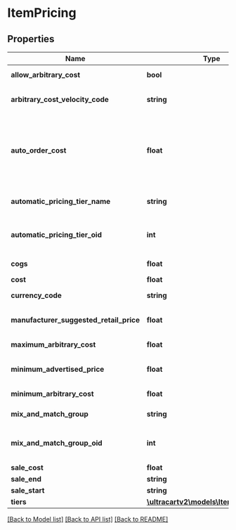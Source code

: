 # ItemPricing

## Properties
Name | Type | Description | Notes
------------ | ------------- | ------------- | -------------
**allow_arbitrary_cost** | **bool** | Allow arbitrary cost | [optional] 
**arbitrary_cost_velocity_code** | **string** | Arbitrary cost velocity code | [optional] 
**auto_order_cost** | **float** | Cost if customer selects to receive item on auto order.  Set to zero to delete. | [optional] 
**automatic_pricing_tier_name** | **string** | Automatic pricing tier name | [optional] 
**automatic_pricing_tier_oid** | **int** | Automatic pricing tier object identifier | [optional] 
**cogs** | **float** | Cost of goods sold | [optional] 
**cost** | **float** | Cost | [optional] 
**currency_code** | **string** | Currency code | [optional] 
**manufacturer_suggested_retail_price** | **float** | Manufacturer suggested retail price | [optional] 
**maximum_arbitrary_cost** | **float** | Maximum arbitrary cost | [optional] 
**minimum_advertised_price** | **float** | Minimum advertised price | [optional] 
**minimum_arbitrary_cost** | **float** | Minimum arbitrary cost | [optional] 
**mix_and_match_group** | **string** | Mix and match group | [optional] 
**mix_and_match_group_oid** | **int** | Mix and match group object identifier | [optional] 
**sale_cost** | **float** | Sale cost | [optional] 
**sale_end** | **string** | Sale end | [optional] 
**sale_start** | **string** | Sale start | [optional] 
**tiers** | [**\ultracartv2\models\ItemPricingTier[]**](ItemPricingTier.md) | Tiers | [optional] 

[[Back to Model list]](../README.md#documentation-for-models) [[Back to API list]](../README.md#documentation-for-api-endpoints) [[Back to README]](../README.md)


